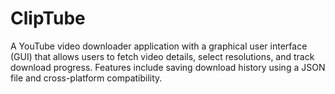 # ClipTube
A YouTube video downloader application with a graphical user interface (GUI) that allows users to fetch video details, select resolutions, and track download progress. Features include saving download history using a JSON file and cross-platform compatibility.
